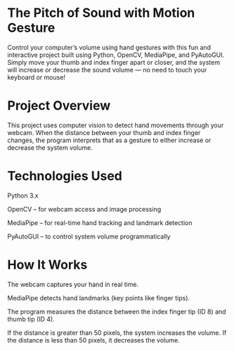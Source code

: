 # The Pitch of Sound with Motion Gesture

Control your computer’s volume using hand gestures with this fun and interactive project built using Python, OpenCV, MediaPipe, and PyAutoGUI.
Simply move your thumb and index finger apart or closer, and the system will increase or decrease the sound volume — no need to touch your keyboard or mouse!

# Project Overview

This project uses computer vision to detect hand movements through your webcam.
When the distance between your thumb and index finger changes, the program interprets that as a gesture to either increase or decrease the system volume.

# Technologies Used

Python 3.x

OpenCV – for webcam access and image processing

MediaPipe – for real-time hand tracking and landmark detection
  
PyAutoGUI – to control system volume programmatically

# How It Works

The webcam captures your hand in real time.

MediaPipe detects hand landmarks (key points like finger tips).

The program measures the distance between the index finger tip (ID 8) and thumb tip (ID 4).

If the distance is greater than 50 pixels, the system increases the volume.
If the distance is less than 50 pixels, it decreases the volume.
